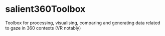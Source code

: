 # salient360Toolbox
Toolbox for processing, visualising, comparing and generating data related to gaze in 360 contexts (VR notably)
